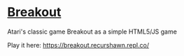 # [Breakout](https://breakout.recurshawn.repl.co/)
Atari's classic game Breakout as a simple HTML5/JS game

Play it here: https://breakout.recurshawn.repl.co/
